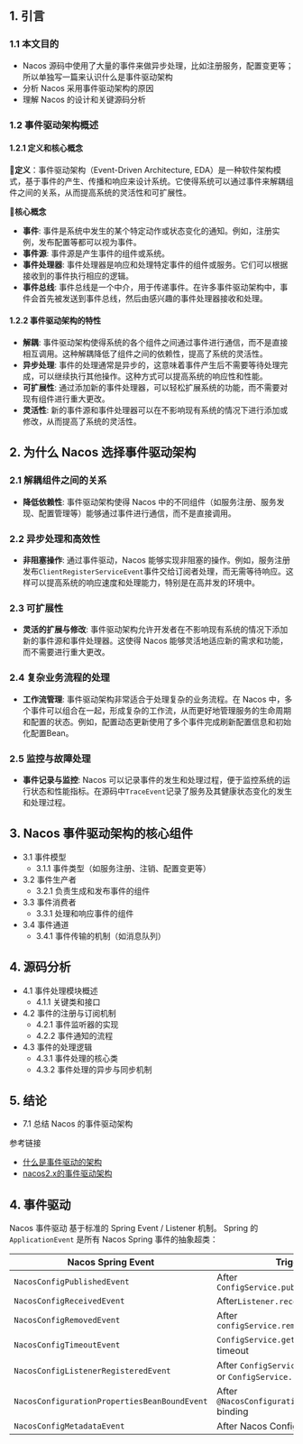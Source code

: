 ## 1. 引言

### 1.1 本文目的

- Nacos 源码中使用了大量的事件来做异步处理，比如注册服务，配置变更等；所以单独写一篇来认识什么是事件驱动架构
- 分析 Nacos 采用事件驱动架构的原因
- 理解 Nacos 的设计和关键源码分析

### 1.2 事件驱动架构概述

#### 1.2.1 定义和核心概念

🐳**定义**：事件驱动架构（Event-Driven Architecture, EDA）是一种软件架构模式，基于事件的产生、传播和响应来设计系统。它使得系统可以通过事件来解耦组件之间的关系，从而提高系统的灵活性和可扩展性。

🐳**核心概念**

- **事件**: 事件是系统中发生的某个特定动作或状态变化的通知。例如，注册实例，发布配置等都可以视为事件。
- **事件源**: 事件源是产生事件的组件或系统。
- **事件处理器**: 事件处理器是响应和处理特定事件的组件或服务。它们可以根据接收到的事件执行相应的逻辑。
- **事件总线**: 事件总线是一个中介，用于传递事件。在许多事件驱动架构中，事件会首先被发送到事件总线，然后由感兴趣的事件处理器接收和处理。

#### 1.2.2 事件驱动架构的特性

- **解耦**: 事件驱动架构使得系统的各个组件之间通过事件进行通信，而不是直接相互调用。这种解耦降低了组件之间的依赖性，提高了系统的灵活性。
- **异步处理**: 事件的处理通常是异步的，这意味着事件产生后不需要等待处理完成，可以继续执行其他操作。这种方式可以提高系统的响应性和性能。
- **可扩展性**: 通过添加新的事件处理器，可以轻松扩展系统的功能，而不需要对现有组件进行重大更改。
- **灵活性**: 新的事件源和事件处理器可以在不影响现有系统的情况下进行添加或修改，从而提高了系统的灵活性。

## 2. 为什么 Nacos 选择事件驱动架构

### 2.1 解耦组件之间的关系

- **降低依赖性**: 事件驱动架构使得 Nacos 中的不同组件（如服务注册、服务发现、配置管理等）能够通过事件进行通信，而不是直接调用。

### 2.2 异步处理和高效性

- **非阻塞操作**: 通过事件驱动，Nacos 能够实现非阻塞的操作。例如，服务注册发布`ClientRegisterServiceEvent`事件交给订阅者处理，而无需等待响应。这样可以提高系统的响应速度和处理能力，特别是在高并发的环境中。

### 2.3 可扩展性

- **灵活的扩展与修改**: 事件驱动架构允许开发者在不影响现有系统的情况下添加新的事件源和事件处理器。这使得 Nacos 能够灵活地适应新的需求和功能，而不需要进行重大更改。

### 2.4 复杂业务流程的处理

- **工作流管理**: 事件驱动架构非常适合于处理复杂的业务流程。在 Nacos 中，多个事件可以组合在一起，形成复杂的工作流，从而更好地管理服务的生命周期和配置的状态。例如，配置动态更新使用了多个事件完成刷新配置信息和初始化配置Bean。

### 2.5 监控与故障处理

- **事件记录与监控**: Nacos 可以记录事件的发生和处理过程，便于监控系统的运行状态和性能指标。在源码中`TraceEvent`记录了服务及其健康状态变化的发生和处理过程。

## 3. Nacos 事件驱动架构的核心组件

- 3.1 事件模型
  - 3.1.1 事件类型（如服务注册、注销、配置变更等）
- 3.2 事件生产者
  - 3.2.1 负责生成和发布事件的组件
- 3.3 事件消费者
  - 3.3.1 处理和响应事件的组件
- 3.4 事件通道
  - 3.4.1 事件传输的机制（如消息队列）

## 4. 源码分析

- 4.1 事件处理模块概述
  - 4.1.1 关键类和接口
- 4.2 事件的注册与订阅机制
  - 4.2.1 事件监听器的实现
  - 4.2.2 事件通知的流程
- 4.3 事件的处理逻辑
  - 4.3.1 事件处理的核心类
  - 4.3.2 事件处理的异步与同步机制





## 5. 结论

- 7.1 总结 Nacos 的事件驱动架构



参考链接

- [什么是事件驱动的架构](https://www.ibm.com/cn-zh/topics/event-driven-architecture)
- [nacos2.x的事件驱动架构](https://blog.csdn.net/likang_1167/article/details/143752764)




## 4. 事件驱动[](https://nacos.io/zh-cn/docs/next/v2/ecology/use-nacos-with-spring/#4-事件驱动)

Nacos 事件驱动 基于标准的 Spring Event / Listener 机制。 Spring 的 `ApplicationEvent` 是所有 Nacos Spring 事件的抽象超类：

| Nacos Spring Event                           | Trigger                                                      |
| -------------------------------------------- | ------------------------------------------------------------ |
| `NacosConfigPublishedEvent`                  | After `ConfigService.publishConfig()`                        |
| `NacosConfigReceivedEvent`                   | After`Listener.receiveConfigInfo()`                          |
| `NacosConfigRemovedEvent`                    | After `configService.removeConfig()`                         |
| `NacosConfigTimeoutEvent`                    | `ConfigService.getConfig()` on timeout                       |
| `NacosConfigListenerRegisteredEvent`         | After `ConfigService.addListner()` or `ConfigService.removeListener()` |
| `NacosConfigurationPropertiesBeanBoundEvent` | After `@NacosConfigurationProperties` binding                |
| `NacosConfigMetadataEvent`                   | After Nacos Config operations                                |

